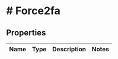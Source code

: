 # # Force2fa

## Properties

Name | Type | Description | Notes
------------ | ------------- | ------------- | -------------

